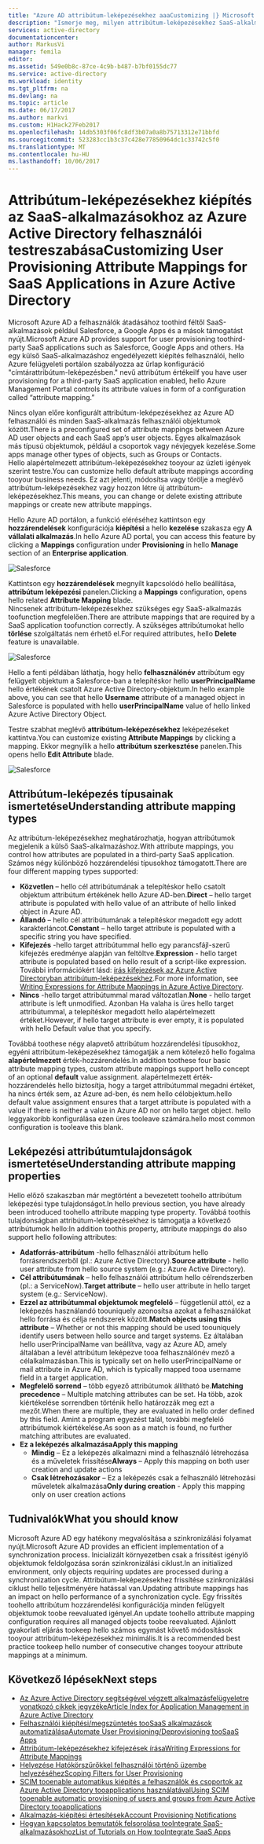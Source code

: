 ```yaml
---
title: "Azure AD attribútum-leképezésekhez aaaCustomizing |} Microsoft Docs"
description: "Ismerje meg, milyen attribútum-leképezésekhez SaaS-alkalmazásokhoz az Azure Active Directoryban, hogyan módosíthatja is tooaddress vállalatának szüksége van."
services: active-directory
documentationcenter: 
author: MarkusVi
manager: femila
editor: 
ms.assetid: 549e0b8c-87ce-4c9b-b487-b7bf0155dc77
ms.service: active-directory
ms.workload: identity
ms.tgt_pltfrm: na
ms.devlang: na
ms.topic: article
ms.date: 06/17/2017
ms.author: markvi
ms.custom: H1Hack27Feb2017
ms.openlocfilehash: 14db5303f06fc8df3b07a0a8b75713312e71bbfd
ms.sourcegitcommit: 523283cc1b3c37c428e77850964dc1c33742c5f0
ms.translationtype: MT
ms.contentlocale: hu-HU
ms.lasthandoff: 10/06/2017
---
```

# <a name="customizing-user-provisioning-attribute-mappings-for-saas-applications-in-azure-active-directory"></a><span data-ttu-id="23611-103">Attribútum-leképezésekhez kiépítés az SaaS-alkalmazásokhoz az Azure Active Directory felhasználói testreszabása</span><span class="sxs-lookup"><span data-stu-id="23611-103">Customizing User Provisioning Attribute Mappings for SaaS Applications in Azure Active Directory</span></span>
<span data-ttu-id="23611-104">Microsoft Azure AD a felhasználók átadásához toothird féltől SaaS-alkalmazások például Salesforce, a Google Apps és a mások támogatást nyújt.</span><span class="sxs-lookup"><span data-stu-id="23611-104">Microsoft Azure AD provides support for user provisioning toothird-party SaaS applications such as Salesforce, Google Apps and others.</span></span> <span data-ttu-id="23611-105">Ha egy külső SaaS-alkalmazáshoz engedélyezett kiépítés felhasználói, hello Azure felügyeleti portálon szabályozza az űrlap konfiguráció "címtárattribútum-leképezésben." nevű attribútum értékei</span><span class="sxs-lookup"><span data-stu-id="23611-105">If you have user provisioning for a third-party SaaS application enabled, hello Azure Management Portal controls its attribute values in form of a configuration called “attribute mapping.”</span></span>

<span data-ttu-id="23611-106">Nincs olyan előre konfigurált attribútum-leképezésekhez az Azure AD felhasználói és minden SaaS-alkalmazás felhasználói objektumok között.</span><span class="sxs-lookup"><span data-stu-id="23611-106">There is a preconfigured set of attribute mappings between Azure AD user objects and each SaaS app’s user objects.</span></span> <span data-ttu-id="23611-107">Egyes alkalmazások más típusú objektumok, például a csoportok vagy névjegyek kezelése.</span><span class="sxs-lookup"><span data-stu-id="23611-107">Some apps manage other types of objects, such as Groups or Contacts.</span></span> <br> 
 <span data-ttu-id="23611-108">Hello alapértelmezett attribútum-leképezésekhez tooyour az üzleti igények szerint testre.</span><span class="sxs-lookup"><span data-stu-id="23611-108">You can customize hello default attribute mappings according tooyour business needs.</span></span> <span data-ttu-id="23611-109">Ez azt jelenti, módosítsa vagy törölje a meglévő attribútum-leképezésekhez vagy hozzon létre új attribútum-leképezésekhez.</span><span class="sxs-lookup"><span data-stu-id="23611-109">This means, you can change or delete existing attribute mappings or create new attribute mappings.</span></span>

<span data-ttu-id="23611-110">Hello Azure AD portálon, a funkció eléréséhez kattintson egy **hozzárendelések** konfigurációja **kiépítési** a hello **kezelése** szakasza egy  **A vállalati alkalmazás**.</span><span class="sxs-lookup"><span data-stu-id="23611-110">In hello Azure AD portal, you can access this feature by clicking a **Mappings** configuration under **Provisioning** in hello **Manage** section of an **Enterprise application**.</span></span>


![Salesforce][5] 

<span data-ttu-id="23611-112">Kattintson egy **hozzárendelések** megnyílt kapcsolódó hello beállítása, **attribútum leképezési** panelen.</span><span class="sxs-lookup"><span data-stu-id="23611-112">Clicking a **Mappings** configuration, opens hello related **Attribute Mapping** blade.</span></span>  
<span data-ttu-id="23611-113">Nincsenek attribútum-leképezésekhez szükséges egy SaaS-alkalmazás toofunction megfelelően.</span><span class="sxs-lookup"><span data-stu-id="23611-113">There are attribute mappings that are required by a SaaS application toofunction correctly.</span></span> <span data-ttu-id="23611-114">A szükséges attribútumokat hello **törlése** szolgáltatás nem érhető el.</span><span class="sxs-lookup"><span data-stu-id="23611-114">For required attributes, hello **Delete** feature is unavailable.</span></span>


![Salesforce][6]  

<span data-ttu-id="23611-116">Hello a fenti példában láthatja, hogy hello **felhasználónév** attribútum egy felügyelt objektum a Salesforce-ban a telepítéskor hello **userPrincipalName** hello értékének csatolt Azure Active Directory-objektum.</span><span class="sxs-lookup"><span data-stu-id="23611-116">In hello example above, you can see that hello **Username** attribute of a managed object in Salesforce is populated with hello **userPrincipalName** value of hello linked Azure Active Directory Object.</span></span>

<span data-ttu-id="23611-117">Testre szabhat meglévő **attribútum-leképezésekhez** leképezéseket kattintva.</span><span class="sxs-lookup"><span data-stu-id="23611-117">You can customize existing **Attribute Mappings** by clicking a mapping.</span></span> <span data-ttu-id="23611-118">Ekkor megnyílik a hello **attribútum szerkesztése** panelen.</span><span class="sxs-lookup"><span data-stu-id="23611-118">This opens hello **Edit Attribute** blade.</span></span>

![Salesforce][7]  


  

## <a name="understanding-attribute-mapping-types"></a><span data-ttu-id="23611-120">Attribútum-leképezés típusainak ismertetése</span><span class="sxs-lookup"><span data-stu-id="23611-120">Understanding attribute mapping types</span></span>
<span data-ttu-id="23611-121">Az attribútum-leképezésekhez meghatározhatja, hogyan attribútumok megjelenik a külső SaaS-alkalmazáshoz.</span><span class="sxs-lookup"><span data-stu-id="23611-121">With attribute mappings, you control how attributes are populated in a third-party SaaS application.</span></span> <span data-ttu-id="23611-122">Számos négy különböző hozzárendelési típusokhoz támogatott.</span><span class="sxs-lookup"><span data-stu-id="23611-122">There are four different mapping types supported:</span></span>

* <span data-ttu-id="23611-123">**Közvetlen** – hello cél attribútumának a telepítéskor hello csatolt objektum attribútum értékének hello Azure AD-ben.</span><span class="sxs-lookup"><span data-stu-id="23611-123">**Direct** – hello target attribute is populated with hello value of an attribute of hello linked object in Azure AD.</span></span>
* <span data-ttu-id="23611-124">**Állandó** – hello cél attribútumának a telepítéskor megadott egy adott karakterláncot.</span><span class="sxs-lookup"><span data-stu-id="23611-124">**Constant** – hello target attribute is populated with a specific string you have specified.</span></span>
* <span data-ttu-id="23611-125">**Kifejezés** -hello target attribútummal hello egy parancsfájl-szerű kifejezés eredménye alapján van feltöltve.</span><span class="sxs-lookup"><span data-stu-id="23611-125">**Expression** - hello target attribute is populated based on hello result of a script-like expression.</span></span> 
  <span data-ttu-id="23611-126">További információkért lásd: [írás kifejezések az Azure Active Directoryban attribútum-leképezésekhez](active-directory-saas-writing-expressions-for-attribute-mappings.md).</span><span class="sxs-lookup"><span data-stu-id="23611-126">For more information, see [Writing Expressions for Attribute Mappings in Azure Active Directory](active-directory-saas-writing-expressions-for-attribute-mappings.md).</span></span>
* <span data-ttu-id="23611-127">**Nincs** -hello target attribútummal marad változatlan.</span><span class="sxs-lookup"><span data-stu-id="23611-127">**None** - hello target attribute is left unmodified.</span></span> <span data-ttu-id="23611-128">Azonban Ha valaha is üres hello target attribútummal, a telepítéskor megadott hello alapértelmezett értéket.</span><span class="sxs-lookup"><span data-stu-id="23611-128">However, if hello target attribute is ever empty, it is populated with hello Default value that you specify.</span></span>

<span data-ttu-id="23611-129">Továbbá toothese négy alapvető attribútum hozzárendelési típusokhoz, egyéni attribútum-leképezésekhez támogatják a nem kötelező hello fogalma **alapértelmezett** érték-hozzárendelés.</span><span class="sxs-lookup"><span data-stu-id="23611-129">In addition toothese four basic attribute mapping types, custom attribute mappings support hello concept of an optional **default** value assignment.</span></span> <span data-ttu-id="23611-130">alapértelmezett érték-hozzárendelés hello biztosítja, hogy a target attribútummal megadni értéket, ha nincs érték sem, az Azure ad-ben, és nem hello célobjektum.</span><span class="sxs-lookup"><span data-stu-id="23611-130">hello default value assignment ensures that a target attribute is populated with a value if there is neither a value in Azure AD nor on hello target object.</span></span> <span data-ttu-id="23611-131">hello leggyakoribb konfigurálása ezen üres tooleave számára.</span><span class="sxs-lookup"><span data-stu-id="23611-131">hello most common configuration is tooleave this blank.</span></span>


## <a name="understanding-attribute-mapping-properties"></a><span data-ttu-id="23611-132">Leképezési attribútumtulajdonságok ismertetése</span><span class="sxs-lookup"><span data-stu-id="23611-132">Understanding attribute mapping properties</span></span>

<span data-ttu-id="23611-133">Hello előző szakaszban már megtörtént a bevezetett toohello attribútum leképezési type tulajdonságot.</span><span class="sxs-lookup"><span data-stu-id="23611-133">In hello previous section, you have already been introduced toohello attribute mapping type property.</span></span>
<span data-ttu-id="23611-134">Továbbá toothis tulajdonságban attribútum-leképezésekhez is támogatja a következő attribútumok hello:</span><span class="sxs-lookup"><span data-stu-id="23611-134">In addition toothis property, attribute mappings do also support hello following attributes:</span></span>

- <span data-ttu-id="23611-135">**Adatforrás-attribútum** -hello felhasználói attribútum hello forrásrendszerből (pl.: Azure Active Directory).</span><span class="sxs-lookup"><span data-stu-id="23611-135">**Source attribute** - hello user attribute from hello source system (e.g.: Azure Active Directory).</span></span>
- <span data-ttu-id="23611-136">**Cél attribútumának** – hello felhasználói attribútum hello célrendszerben (pl.: a ServiceNow).</span><span class="sxs-lookup"><span data-stu-id="23611-136">**Target attribute** – hello user attribute in hello target system (e.g.: ServiceNow).</span></span>
- <span data-ttu-id="23611-137">**Ezzel az attribútummal objektumok megfelelő** – függetlenül attól, ez a leképezés használandó toouniquely azonosítsa azokat a felhasználókat hello forrása és célja rendszerek között.</span><span class="sxs-lookup"><span data-stu-id="23611-137">**Match objects using this attribute** – Whether or not this mapping should be used toouniquely identify users between hello source and target systems.</span></span> <span data-ttu-id="23611-138">Ez általában hello userPrincipalName van beállítva, vagy az Azure AD, amely általában a levél attribútum leképezve tooa felhasználónév mező a célalkalmazásban.</span><span class="sxs-lookup"><span data-stu-id="23611-138">This is typically set on hello userPrincipalName or mail attribute in Azure AD, which is typically mapped tooa username field in a target application.</span></span>
- <span data-ttu-id="23611-139">**Megfelelő sorrend** – több egyező attribútumok állítható be.</span><span class="sxs-lookup"><span data-stu-id="23611-139">**Matching precedence** – Multiple matching attributes can be set.</span></span> <span data-ttu-id="23611-140">Ha több, azok kiértékelése sorrendben történik hello határozzák meg ezt a mezőt.</span><span class="sxs-lookup"><span data-stu-id="23611-140">When there are multiple, they are evaluated in hello order defined by this field.</span></span> <span data-ttu-id="23611-141">Amint a program egyezést talál, további megfelelő attribútumok kiértékelése.</span><span class="sxs-lookup"><span data-stu-id="23611-141">As soon as a match is found, no further matching attributes are evaluated.</span></span>
- <span data-ttu-id="23611-142">**Ez a leképezés alkalmazása**</span><span class="sxs-lookup"><span data-stu-id="23611-142">**Apply this mapping**</span></span>
    - <span data-ttu-id="23611-143">**Mindig** – Ez a leképezés alkalmazni mind a felhasználó létrehozása és a műveletek frissítése</span><span class="sxs-lookup"><span data-stu-id="23611-143">**Always** – Apply this mapping on both user creation and update actions</span></span>
    - <span data-ttu-id="23611-144">**Csak létrehozásakor** – Ez a leképezés csak a felhasználó létrehozási műveletek alkalmazása</span><span class="sxs-lookup"><span data-stu-id="23611-144">**Only during creation** - Apply this mapping only on user creation actions</span></span>


## <a name="what-you-should-know"></a><span data-ttu-id="23611-145">Tudnivalók</span><span class="sxs-lookup"><span data-stu-id="23611-145">What you should know</span></span>

<span data-ttu-id="23611-146">Microsoft Azure AD egy hatékony megvalósítása a szinkronizálási folyamat nyújt.</span><span class="sxs-lookup"><span data-stu-id="23611-146">Microsoft Azure AD provides an efficient implementation of a synchronization process.</span></span> <span data-ttu-id="23611-147">Inicializált környezetben csak a frissítést igénylő objektumok feldolgozása során szinkronizálási ciklust.</span><span class="sxs-lookup"><span data-stu-id="23611-147">In an initialized environment, only objects requiring updates are processed during a synchronization cycle.</span></span> <span data-ttu-id="23611-148">Attribútum-leképezésekhez frissítése szinkronizálási ciklust hello teljesítményére hatással van.</span><span class="sxs-lookup"><span data-stu-id="23611-148">Updating attribute mappings has an impact on hello performance of a synchronization cycle.</span></span> <span data-ttu-id="23611-149">Egy frissítés toohello attribútum hozzárendelési konfigurációja minden felügyelt objektumok toobe reevaluated igényel.</span><span class="sxs-lookup"><span data-stu-id="23611-149">An update toohello attribute mapping configuration requires all managed objects toobe reevaluated.</span></span> <span data-ttu-id="23611-150">Ajánlott gyakorlati eljárás tookeep hello számos egymást követő módosítások tooyour attribútum-leképezésekhez minimális.</span><span class="sxs-lookup"><span data-stu-id="23611-150">It is a recommended best practice tookeep hello number of consecutive changes tooyour attribute mappings at a minimum.</span></span>

## <a name="next-steps"></a><span data-ttu-id="23611-151">Következő lépések</span><span class="sxs-lookup"><span data-stu-id="23611-151">Next steps</span></span>

* [<span data-ttu-id="23611-152">Az Azure Active Directory segítségével végzett alkalmazásfelügyeletre vonatkozó cikkek jegyzéke</span><span class="sxs-lookup"><span data-stu-id="23611-152">Article Index for Application Management in Azure Active Directory</span></span>](active-directory-apps-index.md)
* [<span data-ttu-id="23611-153">Felhasználói kiépítési/megszüntetés tooSaaS alkalmazások automatizálása</span><span class="sxs-lookup"><span data-stu-id="23611-153">Automate User Provisioning/Deprovisioning tooSaaS Apps</span></span>](active-directory-saas-app-provisioning.md)
* [<span data-ttu-id="23611-154">Attribútum-leképezésekhez kifejezések írása</span><span class="sxs-lookup"><span data-stu-id="23611-154">Writing Expressions for Attribute Mappings</span></span>](active-directory-saas-writing-expressions-for-attribute-mappings.md)
* [<span data-ttu-id="23611-155">Helyezése Hatókörszűrőkkel felhasználói történő üzembe helyezéséhez</span><span class="sxs-lookup"><span data-stu-id="23611-155">Scoping Filters for User Provisioning</span></span>](active-directory-saas-scoping-filters.md)
* [<span data-ttu-id="23611-156">SCIM tooenable automatikus kiépítés a felhasználók és csoportok az Azure Active Directory tooapplications használatával</span><span class="sxs-lookup"><span data-stu-id="23611-156">Using SCIM tooenable automatic provisioning of users and groups from Azure Active Directory tooapplications</span></span>](active-directory-scim-provisioning.md)
* [<span data-ttu-id="23611-157">Alkalmazás-kiépítési értesítések</span><span class="sxs-lookup"><span data-stu-id="23611-157">Account Provisioning Notifications</span></span>](active-directory-saas-account-provisioning-notifications.md)
* [<span data-ttu-id="23611-158">Hogyan kapcsolatos bemutatók felsorolása tooIntegrate SaaS-alkalmazásokhoz</span><span class="sxs-lookup"><span data-stu-id="23611-158">List of Tutorials on How tooIntegrate SaaS Apps</span></span>](active-directory-saas-tutorial-list.md)

<!--Image references-->
[1]: ./media/active-directory-saas-customizing-attribute-mappings/ic765497.png
[2]: ./media/active-directory-saas-customizing-attribute-mappings/ic775419.png
[3]: ./media/active-directory-saas-customizing-attribute-mappings/ic775420.png
[4]: ./media/active-directory-saas-customizing-attribute-mappings/ic775421.png
[5]: ./media/active-directory-saas-customizing-attribute-mappings/21.png
[6]: ./media/active-directory-saas-customizing-attribute-mappings/22.png
[7]: ./media/active-directory-saas-customizing-attribute-mappings/23.png


